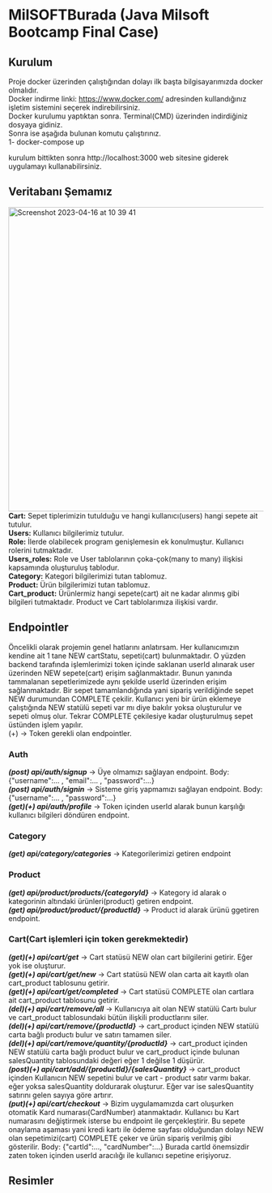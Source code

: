 # MilSOFTBurada (Java Milsoft Bootcamp Final Case)

## Kurulum
Proje docker üzerinden çalıştığından dolayı ilk başta bilgisayarımızda docker olmalıdır. <br/>
Docker indirme linki: https://www.docker.com/ adresinden kullandığınız işletim sistemini seçerek indirebilirsiniz. <br/>
Docker kurulumu yaptıktan sonra. Terminal(CMD) üzerinden indirdiğiniz dosyaya gidiniz. <br/>
Sonra ise aşağıda bulunan komutu çalıştırınız. <br/>
1- docker-compose up    <br/>

kurulum bittikten sonra http://localhost:3000 web sitesine giderek uygulamayı kullanabilirsiniz. <br/>

## Veritabanı Şemamız
<img width="600" alt="Screenshot 2023-04-16 at 10 39 41" src="https://user-images.githubusercontent.com/45699509/232283395-78edc5f6-48cc-40a6-ad45-18c91c566751.png"> <br/>
**Cart:** Sepet tiplerimizin tutulduğu ve hangi kullanıcı(users) hangi sepete ait tutulur. <br/>
**Users:** Kullanıcı bilgilerimiz tutulur.  <br/>
**Role:** İlerde olabilecek program genişlemesin ek konulmuştur. Kullanıcı rolerini tutmaktadır.  <br/>
**Users_roles:** Role ve User tablolarının çoka-çok(many to many) ilişkisi kapsamında oluşturuluş tablodur. <br/>
**Category:** Kategori bilgilerimizi tutan tablomuz.  <br/>
**Product:** Ürün bilgilerimizi tutan tablomuz. <br/>
**Cart_product:** Ürünlermiz hangi sepete(cart) ait ne kadar alınmış gibi bilgileri tutmaktadır. Product ve Cart tablolarımıza ilişkisi vardır.   <br/>

## Endpointler
Öncelikli olarak projemin genel hatlarını anlatırsam. Her kullanıcımızın kendine ait 1 tane NEW cartStatu, sepeti(cart) bulunmaktadır. O yüzden backend tarafında işlemlerimizi token içinde saklanan userId alınarak user üzerinden NEW sepete(cart) erişim sağlanmaktadır. Bunun yanında tammalanan sepetlerimizede aynı şekilde userId üzerinden erişim sağlanmaktadır. Bir sepet tamamlandığında yani sipariş verildiğinde sepet NEW durumundan COMPLETE çekilir. Kullanıcı yeni bir ürün eklemeye çalıştığında NEW statülü sepeti var mı diye bakılır yoksa oluşturulur ve sepeti olmuş olur. Tekrar COMPLETE çekilesiye kadar oluşturulmuş sepet üstünden işlem yapılır. <br/>
(+) -> Token gerekli olan endpointler. <br/>

### Auth
***(post) api/auth/signup*** -> Üye olmamızı sağlayan endpoint. Body: {"username":... , "email":... , "password":...} <br/>
***(post) api/auth/signin*** -> Sisteme giriş yapmamızı sağlayan endpoint. Body: {"username":... , "password":...} <br/>
***(get)(+) api/auth/profile*** -> Token içinden userId alarak bunun karşılığı kullanıcı bilgileri döndüren endpoint. <br/>

### Category
***(get) api/category/categories*** -> Kategorilerimizi getiren endpoint <br/>

### Product
***(get) api/product/products/{categoryId}*** -> Kategory id alarak o kategorinin altındaki ürünleri(product) getiren endpoint. <br/>
***(get) api/product/product/{productId}*** -> Product id alarak ürünü ggetiren endpoint. <br/>

### Cart(Cart işlemleri için token gerekmektedir)
***(get)(+) api/cart/get*** -> Cart statüsü NEW olan cart bilgilerini getirir. Eğer yok ise oluşturur. <br/>
***(get)(+) api/cart/get/new*** -> Cart statüsü NEW olan carta ait kayıtlı olan cart_product tablosunu getirir. <br/>
***(get)(+) api/cart/get/completed*** -> Cart statüsü COMPLETE olan cartlara ait cart_product tablosunu getirir. <br/>
***(del)(+) api/cart/remove/all*** -> Kullanıcıya ait olan NEW statülü Cartı bulur ve cart_product tablosundaki bütün ilişkili productlarını siler. <br/>
***(del)(+) api/cart/remove/{productId}*** -> cart_product içinden NEW statülü carta bağlı productı bulur ve satırı tamamen siler. <br/>
***(del)(+) api/cart/remove/quantity/{productId}*** -> cart_product içinden NEW statülü carta bağlı product bulur ve cart_product içinde bulunan salesQuantity tablosundaki değeri eğer 1 değilse 1 düşürür. <br/>
***(post)(+) api/cart/add/{productId}/{salesQuantity}*** -> cart_product içinden Kullanıcın NEW sepetini bulur ve cart - product satır varmı bakar. eğer yoksa salesQuantity doldurarak oluşturur. Eğer var ise salesQuantity satırını gelen sayıya göre artırır. <br/>
***(put)(+) api/cart/checkout*** -> Bizim uygulamamızda cart oluşurken otomatik Kard numarası(CardNumber) atanmaktadır. Kullanıcı bu Kart numarasını değiştirmek isterse bu endpoint ile gerçekleştirir. Bu sepete onaylama aşaması yani kredi kartı ile ödeme sayfası olduğundan dolayı NEW olan sepetimizi(cart) COMPLETE çeker ve ürün sipariş verilmiş gibi gösterilir. Body: {"cartId":..., "cardNumber":...} Burada cartId önemsizdir zaten token içinden userId aracılığı ile kullanıcı sepetine erişiyoruz. <br/>
 
## Resimler












